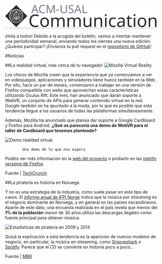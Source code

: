 ![CUSAL](com.svg)

¡Hola a todos! Debido a la acogida del boletín, vamos a intentar mantener una periodicidad semanal, enviando todos los viernes una nueva edición. ¿Quieres participar? ¡Envíanos tu pull request en el [repositorio de GitHub](https://github.com/ACM-USAL/communications-acm-usal)!

#Noticias

##La realidad virtual, más cerca de tu navegador
![Mozilla Virtual Reality](https://tctechcrunch2011.files.wordpress.com/2015/01/2015-01-24_1015.png?w=738)

Los chicos de Mozilla creen que la experiencia que ya comenzamos a ver en videojuegos, aplicaciones y simuladores tiene hueco también en la Web. Por ello, hace un par de meses, comenzaron a trabajar en una versión de Firefox compatible con webs que aprovechan estas características utilizando Oculus Rift. Este mes, han anunciado que darán soporte a WebVR, un conjunto de APIs para generar contenido virtual en la red. Google también se ha apuntado a la moda, por lo que es posible que esta tendencia llegue a los usuarios de todas las plataformas simultáneamente.

Además, Mozilla ha anunciado que planea dar soporte a Google Cardboard y Firefox para Android. **¿Qué os parecería una demo de WebVR para el taller de Cardboard que tenemos planteado?**

![Demo realidad virtual](https://tctechcrunch2011.files.wordpress.com/2015/01/panorama-screencap-1.gif?w=1019&h=569)

			Una demo de lo que nos espera
			
Podéis ver más información en la [web del proyecto](http://mozvr.com/) o probarlo en las [*nightly versions* de Firefox](http://nightly.mozilla.org/).

Fuente | [TechCrunch](http://techcrunch.com/2015/01/24/mozilla-wants-to-bring-virtual-reality-to-the-browser/)

##La piratería es historia en Noruega

Y no es una estrategia de la industria, como suele pasar en este tipo de casos. El [informe anual de IFPI Norge](http://www.musicbusinessworldwide.com/norways-music-market-stopped-growing-in-2014-because-the-cd-crashed-and-burned/) indica que la música por *streaming* es el negocio dominante en Noruega, y en general en los países escandinavos. Aparte de este dato, una encuesta realizada en el país revela que menos del **1% de la población** menor de 30 años utiliza las descargas ilegales como fuente principal para obtener música.

![Estadísticas de piratería en 2009 y 2014](http://www.musicbusinessworldwide.com/files/2015/01/MBWNorway-768x576.jpg)

Quizá la explicación a esta tendencia es la aparición de nuevos modelos de negocio, en particular, la música en streaming, como [Grooveshark](http://grooveshark.com) o [Spotify](http://spotify.com). Parece que el CD se convierte en historia poco a poco...

Fuente | [MBR](http://www.musicbusinessworldwide.com/piracy-virtually-eliminated-norway/)